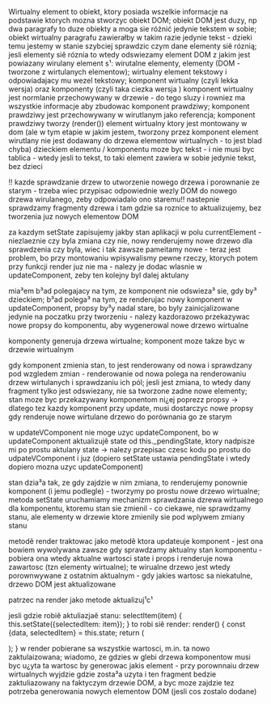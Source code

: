 Wirtualny element to obiekt, ktory posiada wszelkie informacje na podstawie ktorych mozna stworzyc obiekt DOM; obiekt DOM jest duzy, np dwa paragrafy to duze obiekty a moga sie różnić jedynie tekstem w sobie; obiekt wirtualny paragrafu zawierałby w takim razie jedynie tekst - dzieki temu jestemy w stanie szybciej sprawdzic czym dane elementy siê róznią; 
jesli elementy siê róznia to wtedy odswiezamy element DOM z jakim jest powiazany wirulany element 
s¹: wirutalne elementy, elementy (DOM - tworzone z wirtulanych elementow); wirtualny element tekstowy i odpowiadajacy mu wezel tekstowy; komponent wirtualny (czyli lekka wersja) oraz komponenty (czyli taka ciezka wersja )
komponent wirtualny jest normlanie przechowywany w drzewie - do tego sluzy i rowniez ma wszystkie informacje aby zbudowac komponent prawdziwy;
komponent prawdziwy jest przechowywany w wirutlanym jako referencja; komponent prawdziwy tworzy (render()) element wirtualny ktory jest montowany w dom (ale w tym etapie w jakim jestem, tworzony przez komponent element wirutlany nie jest dodawany do drzewa elementow wirtualnych - to jest blad chyba)
dzieckiem elementu / komponentu moze byc tekst - i nie musi byc tablica - wtedy jesli to tekst, to taki element zawiera w sobie jedynie tekst, bez dzieci

!! kazde sprawdzanie drzew to utworzenie nowego drzewa i porownanie ze starym - trzeba wiec przypisac odpowiednie wezly DOM do nowego drzewa wirulanego, zeby odpowiadalo ono staremu!!
nastepnie sprawdzamy fragmenty dzrewa i tam gdzie sa roznice to aktualizujemy, bez tworzenia juz nowych elementow DOM

za kazdym setState zapisujemy jakby stan aplikacji w polu currentElement - niezlaeznie czy byla zmiana czy nie, nowy renderujemy nowe drzewo dla sprawdzenia czy byla, wiec i tak zawsze pameitamy nowe - teraz jest problem, bo przy montowaniu wpisywalismy pewne rzeczy, ktorych potem przy funkcji render juz nie ma - nalezy je dodac wlasnie w updateComponent, zeby ten kolejny byl dalej aktulany

mia³em b³ad polegajacy na tym, ze komponent nie odswieza³ sie, gdy by³ dzieckiem; b³ad polega³ na tym, ze renderujac nowy komponent w updateComponent, propsy by³y nadal stare, bo byly zainicjalizowane jedynie na poczatku przy tworzeniu - nalezy kazdorazowo przekazywac nowe propsy do komponentu, aby wygenerowal nowe drzewo wirtualne

komponenty generuja drzewa wirtualne; komponent moze takze byc w drzewie wirtualnym

gdy komponent zmienia stan, to jest renderowany od nowa i sprawdzany pod wzgledem zmian - renderowanie od nowa polega na renderowaniu drzew wirtulanych i sprawdzaniu ich pól; jesli jest zmiana, to wtedy dany fragment tylko jest odswiezany, nie sa tworzone zadne nowe elementy; stan moze byc przekazywany komponentom ni¿ej poprezz propsy -> dlatego tez kazdy komponent przy update, musi dostarczyc nowe propsy gdy renderuje nowe wirtulane drzewo do porównania go ze starym

w updateVComponent nie moge uzyc updateComponent, bo w updateComponent aktualizujê state od this._pendingState, ktory nadpisze mi po prostu aktulany state -> nalezy przepisac czesc kodu po prostu do udpateVComponent i juz (dopiero setState ustawia pendingState i wtedy dopiero mozna uzyc updateComponent)


stan dzia³a tak, ze gdy zajdzie w nim zmiana, to renderujemy ponownie komponent (i jemu podlegle) - tworzymy po prostu nowe drzewo wirtualne; metoda setState uruchamiamy mechanizm sprawdzania dzrewa wirtualnego dla komponentu, ktoremu stan sie zmienil - co ciekawe, nie sprawdzamy stanu, ale elementy w drzewie ktore zmienily sie pod wplywem zmiany stanu

metodê render traktowac jako metodê ktora updateuje komponent - jest ona bowiem wywolywana zawsze gdy sprawdzamy aktualny stan komponentu - pobiera ona wtedy aktualne wartosci state i props i renderuje nowa zawartosc (tzn elementy wirtualne); te wirualne drzewo jest wtedy porownwywane z ostatnim aktualnym - gdy jakies wartosc sa niekatulne, drzewo DOM jest aktualizowane

patrzec na render jako metode aktualizuj¹c¹

jesli gdzie robiê aktuliazjaê stanu:
	selectItem(item) {
    	this.setState({selectedItem: item});
    }
to robi siê render:
	render() {
		const {data, selectedItem} = this.state;
		return (
			<div className="container">
				<Menu 
					createRows={this.createRows.bind(this)}
				></Menu>
				<List items={data}></List>
			</div>
		);
	}
w render pobierane sa wszystkie wartosci, m.in. ta nowo zaktulaizowana; wiadomo, ze gdzies w glebi drzewa komponentow musi byc u¿yta ta wartosc by generowac jakis element - przy porownnaiu drzew wirtualnych wyjdzie gdzie zosta³a uzyta i ten fragment bedzie zaktuliazowany na faktyczym drzewie DOM, a byc moze zajdzie tez potrzeba generowania nowych elementow DOM (jesli cos zostalo dodane)
